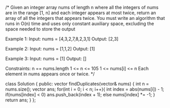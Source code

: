 /*
Given an integer array nums of length n where all the integers of nums are in the range [1, n] and each integer appears at most twice, return an array of all the integers that appears twice.
You must write an algorithm that runs in O(n) time and uses only constant auxiliary space, excluding the space needed to store the output

Example 1:
Input: nums = [4,3,2,7,8,2,3,1]
Output: [2,3]

Example 2:
Input: nums = [1,1,2]
Output: [1]

Example 3:
Input: nums = [1]
Output: []
 
Constraints:
n == nums.length
1 <= n <= 105
1 <= nums[i] <= n
Each element in nums appears once or twice.
*/

class Solution {
public:
    vector<int> findDuplicates(vector<int>& nums) {
        int n = nums.size();
        vector<int> ans;
        for(int i = 0; i < n; i++){
            int index = abs(nums[i]) - 1;
            if(nums[index] < 0) ans.push_back(index + 1);
            else nums[index] *= -1;
        }
        return ans;
    }
};